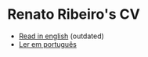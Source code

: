 # Renato Ribeiro's CV

* [Read in english](https://github.com/renatorib/curriculum-vitae/blob/master/EN-US.md) (outdated)
* [Ler em português](https://github.com/renatorib/curriculum-vitae/blob/master/PT-BR.md)
